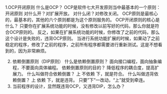 1.OCP开闭原则
什么是OCP？
OCP是软件七大开发原则当中最基本的一个原则：开闭原则
对什么开？对扩展开放。
对什么闭？对修改关闭。
OCP原则是最核心的，最基本的，其他的六个原则都是为这个原则服务的。
OCP开闭原则的核心是什么？
只要你在扩展系统功能的时候，没有修改以前写好的代码，那么你就是符合OCP原则的。
反之，如果在扩展系统功能的时候，你修改了之前的代码，那么这个设计是失败的，违背OCP原则。
当进行系统功能扩展的时候，如果动了之前稳定的程序，修改了之前的程序，之前所有程序都需要进行重新测试。这是不想看到的，因为非常麻烦。

2. 依赖倒置原则（DIP原则）
  什么是依赖倒置原则？
  面向接口编程，面向抽象编程，不要面向具体编程。
  依赖倒置原则的目的？
  降低程序的耦合度，提高扩展力。
  什么叫做符合依赖倒置？
  上 不依赖 下，就是符合。
  什么叫做违背依赖倒置？
  上 依赖 下，就是违背。
  只要”下”一改动，“上”就受到牵连。
3. 当前程序的设计，显然既违背OCP，又违背DIP，怎么办？